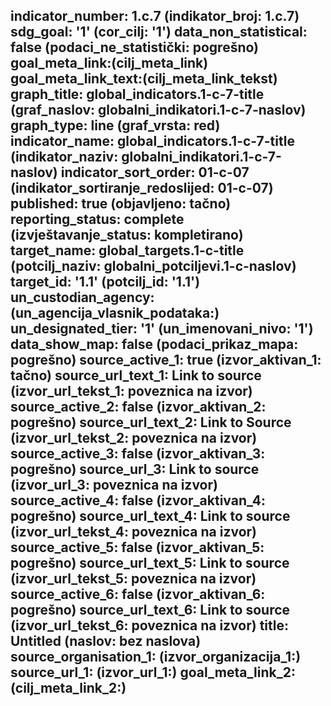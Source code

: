 indicator_number: 1.c.7 (indikator_broj: 1.c.7)
sdg_goal: '1' (cor_cilj: '1')
data_non_statistical: false (podaci_ne_statistički: pogrešno)
goal_meta_link:(cilj_meta_link)
goal_meta_link_text:(cilj_meta_link_tekst)
graph_title: global_indicators.1-c-7-title (graf_naslov: globalni_indikatori.1-c-7-naslov)
graph_type: line (graf_vrsta: red)
indicator_name: global_indicators.1-c-7-title 
(indikator_naziv: globalni_indikatori.1-c-7-naslov) indicator_sort_order: 01-c-07 
(indikator_sortiranje_redoslijed: 01-c-07)
published: true (objavljeno: tačno)
reporting_status: complete (izvještavanje_status: kompletirano)
target_name: global_targets.1-c-title (potcilj_naziv: globalni_potciljevi.1-c-naslov)
target_id: '1.1' (potcilj_id: '1.1')
un_custodian_agency: (un_agencija_vlasnik_podataka:)
un_designated_tier: '1' (un_imenovani_nivo: '1')
data_show_map: false (podaci_prikaz_mapa: pogrešno)
source_active_1: true (izvor_aktivan_1: tačno)
source_url_text_1: Link to source (izvor_url_tekst_1: poveznica na izvor)
source_active_2: false (izvor_aktivan_2: pogrešno)
source_url_text_2: Link to Source (izvor_url_tekst_2: poveznica na izvor)
source_active_3: false (izvor_aktivan_3: pogrešno)
source_url_3: Link to source (izvor_url_3: poveznica na izvor)
source_active_4: false (izvor_aktivan_4: pogrešno)
source_url_text_4: Link to source (izvor_url_tekst_4: poveznica na izvor)
source_active_5: false (izvor_aktivan_5: pogrešno)
source_url_text_5: Link to source (izvor_url_tekst_5: poveznica na izvor)
source_active_6: false (izvor_aktivan_6: pogrešno)
source_url_text_6: Link to source (izvor_url_tekst_6: poveznica na izvor)
title: Untitled (naslov: bez naslova)
source_organisation_1: (izvor_organizacija_1:)
source_url_1: (izvor_url_1:)
goal_meta_link_2: (cilj_meta_link_2:)
---
